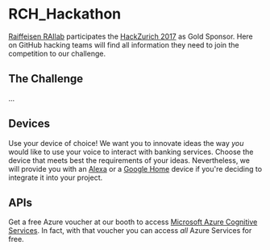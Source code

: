 # RCH_Hackathon
[Raiffeisen RAIlab](https://www.raiffeisen.ch/winkeln/de/ueber-uns/organisation/rai-lab.html) participates the [HackZurich 2017]() as Gold Sponsor. Here on GitHub hacking teams will find all information they need to join the competition to our challenge.


## The Challenge
...


## Devices
Use your device of choice! We want you to innovate ideas the way _you_ would like to use your voice to interact with banking services. Choose the device that meets best the requirements of your ideas. Nevertheless, we will provide you with an [Alexa](https://developer.amazon.com/alexa) or a [Google Home](http://home.google.com/) device if you're deciding to integrate it into your project.


## APIs
Get a free Azure voucher at our booth to access [Microsoft Azure Cognitive Services](https://azure.microsoft.com/en-us/services/cognitive-services/). In fact, with that voucher you can access _all_ Azure Services for free.
